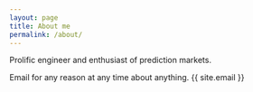```yaml
---
layout: page
title: About me
permalink: /about/
---
```


Prolific engineer and enthusiast of prediction markets. 

Email for any reason at any time about anything. 
{{ site.email }}